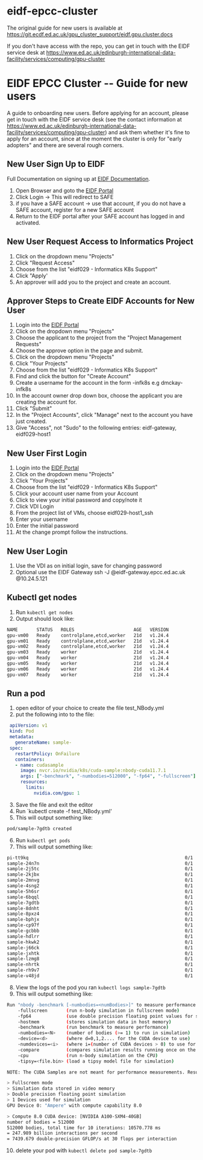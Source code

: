 # eidf-epcc-cluster

The original guide for new users is available at https://git.ecdf.ed.ac.uk/gpu_cluster_support/eidf.gpu.cluster.docs

If you don't have access with the repo, you can get in touch with the EIDF service desk at https://www.ed.ac.uk/edinburgh-international-data-facility/services/computing/gpu-cluster

# EIDF EPCC Cluster -- Guide for new users

A guide to onboarding new users. Before applying for an account, please get in touch with the EIDF service desk (see the contact information at https://www.ed.ac.uk/edinburgh-international-data-facility/services/computing/gpu-cluster) and ask them whether it's fine to apply for an account, since at the moment the cluster is only for "early adopters" and there are several rough corners.

## New User Sign Up to EIDF

Full Documentation on signing up at [EIDF Documentation](https://epcced.github.io/eidf-docs/).

1. Open Browser and goto the [EIDF Portal](https://portal.eidf.ac.uk)
2. Click Login -> This will redirect to SAFE
3. if you have a SAFE account -> use that account, if you do not have a SAFE account, register for a new SAFE account
4. Return to the EIDF portal after your SAFE account has logged in and activated.

## New User Request Access to Informatics Project

1. Click on the dropdown menu "Projects" 
2. Click "Request Access"
3. Choose from the list "eidf029 - Informatics K8s Support"
4. Click "Apply'
5. An approver will add you to the project and create an account.

## Approver Steps to Create EIDF Accounts for New User

1. Login into the [EIDF Portal](https://portal.eidf.ac.uk)
2. Click on the dropdown menu "Projects"
3. Choose the applicant to the project from the "Project Management Requests"
4. Choose the approve option in the page and submit.
5. Click on the dropdown menu "Projects"
6. Click "Your Projects"
7. Choose from the list "eidf029 - Informatics K8s Support"
8. Find and click the button for "Create Account"
9. Create a username for the account in the form <initial><surname>-infk8s e.g dmckay-infk8s
10. In the account owner drop down box, choose the applicant you are creating the account for.
11. Click "Submit"
12. In the "Project Accounts", click "Manage" next to the account you have just created.
13. Give "Access", not "Sudo" to the following entries: eidf-gateway, eidf029-host1

## New User First Login

1. Login into the [EIDF Portal](https://portal.eidf.ac.uk)
2. Click on the dropdown menu "Projects"
3. Click "Your Projects"
4. Choose from the list "eidf029 - Informatics K8s Support"
5. Click your account user name from your Account
6. Click to view your initial password and copy/note it
7. Click VDI Login
8. From the project list of VMs, choose eidf029-host1_ssh
9. Enter your username
10. Enter the initial password
11. At the change prompt follow the instructions.

## New User Login

1. Use the VDI as on initial login, save for changing password
2. Optional use the EIDF Gateway ssh -J <account>@eidf-gateway.epcc.ed.ac.uk <account>@10.24.5.121

## Kubectl get nodes

1. Run `kubectl get nodes`
2. Output should look like:

```bash
NAME       STATUS   ROLES                      AGE   VERSION
gpu-vm00   Ready    controlplane,etcd,worker   21d   v1.24.4
gpu-vm01   Ready    controlplane,etcd,worker   21d   v1.24.4
gpu-vm02   Ready    controlplane,etcd,worker   21d   v1.24.4
gpu-vm03   Ready    worker                     21d   v1.24.4
gpu-vm04   Ready    worker                     21d   v1.24.4
gpu-vm05   Ready    worker                     21d   v1.24.4
gpu-vm06   Ready    worker                     21d   v1.24.4
gpu-vm07   Ready    worker                     21d   v1.24.4
```

## Run a pod

1. open editor of your choice to create the file test_NBody.yml
2. put the following into to the file:

```yaml
 apiVersion: v1
 kind: Pod
 metadata:
   generateName: sample-
 spec:
   restartPolicy: OnFailure
   containers:
   - name: cudasample
     image: nvcr.io/nvidia/k8s/cuda-sample:nbody-cuda11.7.1
     args: ["-benchmark", "-numbodies=512000", "-fp64", "-fullscreen"]
     resources:
       limits:
          nvidia.com/gpu: 1
```

3. Save the file and exit the editor
4. Run `kubectl create -f test_NBody.yml'
5. This will output something like:

```bash
pod/sample-7gdtb created
```
6. Run `kubectl get pods`
7. This will output something like:

```bash
pi-tt9kq                                                          0/1     Completed   0              24h
sample-24n7n                                                      0/1     Completed   0              24h
sample-2j5tc                                                      0/1     Completed   0              24h
sample-2kjbx                                                      0/1     Completed   0              24h
sample-2mnvg                                                      0/1     Completed   0              24h
sample-4sng2                                                      0/1     Completed   0              24h
sample-5h6sr                                                      0/1     Completed   0              24h
sample-6bqql                                                      0/1     Completed   0              24h
sample-7gdtb                                                      0/1     Completed   0              39s
sample-8dnht                                                      0/1     Completed   0              24h
sample-8pxz4                                                      0/1     Completed   0              24h
sample-bphjx                                                      0/1     Completed   0              24h
sample-cp97f                                                      0/1     Completed   0              24h
sample-gcbbb                                                      0/1     Completed   0              24h
sample-hdlrr                                                      0/1     Completed   0              24h
sample-hkwk2                                                      0/1     Completed   0              24h
sample-j66ck                                                      0/1     Completed   0              24h
sample-jxhtk                                                      0/1     Completed   0              24h
sample-lzmg8                                                      0/1     Completed   0              24h
sample-nhrtk                                                      0/1     Completed   0              24h
sample-rh9v7                                                      0/1     Completed   0              24h
sample-v48jd                                                      0/1     Completed   0              24h
```

8. View the logs of the pod you ran `kubectl logs sample-7gdtb`
9. This will output something like:

```bash
Run "nbody -benchmark [-numbodies=<numBodies>]" to measure performance.
	-fullscreen       (run n-body simulation in fullscreen mode)
	-fp64             (use double precision floating point values for simulation)
	-hostmem          (stores simulation data in host memory)
	-benchmark        (run benchmark to measure performance) 
	-numbodies=<N>    (number of bodies (>= 1) to run in simulation) 
	-device=<d>       (where d=0,1,2.... for the CUDA device to use)
	-numdevices=<i>   (where i=(number of CUDA devices > 0) to use for simulation)
	-compare          (compares simulation results running once on the default GPU and once on the CPU)
	-cpu              (run n-body simulation on the CPU)
	-tipsy=<file.bin> (load a tipsy model file for simulation)

NOTE: The CUDA Samples are not meant for performance measurements. Results may vary when GPU Boost is enabled.

> Fullscreen mode
> Simulation data stored in video memory
> Double precision floating point simulation
> 1 Devices used for simulation
GPU Device 0: "Ampere" with compute capability 8.0

> Compute 8.0 CUDA device: [NVIDIA A100-SXM4-40GB]
number of bodies = 512000
512000 bodies, total time for 10 iterations: 10570.778 ms
= 247.989 billion interactions per second
= 7439.679 double-precision GFLOP/s at 30 flops per interaction
```
10. delete your pod with `kubectl delete pod sample-7gdtb`
